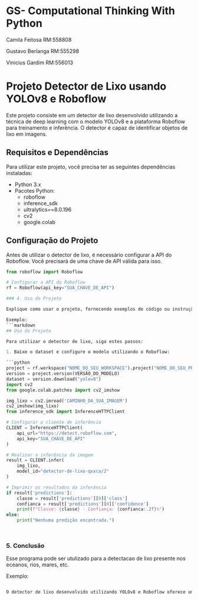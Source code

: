 # GS- Computational Thinking With Python
 Camila Feitosa RM:558808 
 
 Gustavo Berlanga RM:555298
 
 Vinicius Gardim RM:556013
# Projeto Detector de Lixo usando YOLOv8 e Roboflow

Este projeto consiste em um detector de lixo desenvolvido utilizando a técnica de deep learning com o modelo YOLOv8 e a plataforma Roboflow para treinamento e inferência. O detector é capaz de identificar objetos de lixo em imagens.
## Requisitos e Dependências

Para utilizar este projeto, você precisa ter as seguintes dependências instaladas:

- Python 3.x
- Pacotes Python:
  - roboflow
  - inference_sdk
  - ultralytics==8.0.196
  - cv2
  - google.colab
## Configuração do Projeto

Antes de utilizar o detector de lixo, é necessário configurar a API do Roboflow. Você precisará de uma chave de API válida para isso. 

```python
from roboflow import Roboflow

# Configurar a API do Roboflow
rf = Roboflow(api_key="SUA_CHAVE_DE_API")

### 4. Uso do Projeto

Explique como usar o projeto, fornecendo exemplos de código ou instruções passo a passo. Isso pode incluir como executar o código, fornecer inputs, e o que esperar como output.

Exemplo:
```markdown
## Uso do Projeto

Para utilizar o detector de lixo, siga estes passos:

1. Baixe o dataset e configure o modelo utilizando o Roboflow:

```python
project = rf.workspace("NOME_DO_SEU_WORKSPACE").project("NOME_DO_SEU_PROJETO")
version = project.version(VERSÃO_DO_MODELO)
dataset = version.download("yolov8")
import cv2
from google.colab.patches import cv2_imshow

img_lixo = cv2.imread('CAMINHO_DA_SUA_IMAGEM')
cv2_imshow(img_lixo)
from inference_sdk import InferenceHTTPClient

# Configurar o cliente de inferência
CLIENT = InferenceHTTPClient(
    api_url="https://detect.roboflow.com",
    api_key="SUA_CHAVE_DE_API"
)

# Realizar a inferência da imagem
result = CLIENT.infer(
    img_lixo,
    model_id="detector-de-lixo-qxxca/2"
)

# Imprimir os resultados da inferência
if result['predictions']:
    classe = result['predictions'][0]['class']
    confianca = result['predictions'][0]['confidence']
    print(f"Classe: {classe} - Confiança: {confianca:.2f}%")
else:
    print("Nenhuma predição encontrada.")




```

### 5. Conclusão

Esse programa pode ser utulizado para a detectacao de lixo presente nos eceanos, rios, mares, etc.

Exemplo:
```markdown

O detector de lixo desenvolvido utilizando YOLOv8 e Roboflow oferece uma solução eficiente para identificar objetos de lixo em imagens. Com a capacidade de inferir em tempo real, este modelo pode ser útil em uma variedade de aplicações, desde a limpeza urbana até a conscientização ambiental.


